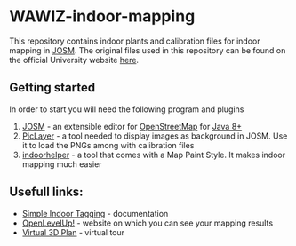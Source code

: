 # WAWIZ-indoor-mapping
This repository contains indoor plants and calibration files for indoor mapping in [JOSM](https://josm.openstreetmap.de). The original files used in this repository can be found on the official University website [here](https://architektura.put.poznan.pl/en/node/3794?q=plany-poszczegolnych-pieter-budynku-wawiz).

## Getting started
In order to start you will need the following program and plugins
1. [JOSM](https://josm.openstreetmap.de) - an extensible editor for [OpenStreetMap](https://www.openstreetmap.org) for [Java 8+](https://www.java.com)
2. [PicLayer](https://josm.openstreetmap.de/wiki/Help/Plugin/PicLayer) - a tool needed to display images as background in JOSM. Use it to load the PNGs among with calibration files
3. [indoorhelper](https://wiki.openstreetmap.org/wiki/JOSM/Plugins/indoorhelper) - a tool that comes with a Map Paint Style. It makes indoor mapping much easier

## Usefull links:
- [Simple Indoor Tagging](https://wiki.openstreetmap.org/wiki/Simple_Indoor_Tagging) - documentation
- [OpenLevelUp!](https://openlevelup.net/?l=0#20/52.40628/16.95202) - website on which you can see your mapping results
- [Virtual 3D Plan](https://my.matterport.com/show/?m=WW9CB1FTxEp) - virtual tour